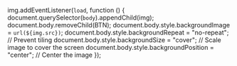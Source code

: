 img.addEventListener(`load`, function () {
  document.querySelector(`body`).appendChild(img);
  document.body.removeChild(BTN);
  document.body.style.backgroundImage = `url(${img.src})`;
  document.body.style.backgroundRepeat = "no-repeat"; // Prevent tiling
  document.body.style.backgroundSize = "cover"; // Scale image to cover the screen
  document.body.style.backgroundPosition = "center"; // Center the image
});
